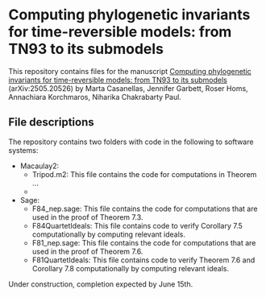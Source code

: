 # Computing phylogenetic invariants for time-reversible models: from TN93 to its submodels
This repository contains files for the manuscript [Computing phylogenetic invariants for time-reversible models: from TN93 to its submodels](https://arxiv.org/abs/2505.20526) (arXiv:2505.20526) by Marta Casanellas, Jennifer Garbett, Roser Homs, Annachiara Korchmaros, Niharika Chakrabarty Paul.

## File descriptions

The repository contains two folders with code in the following to software systems:

* Macaulay2:
  * Tripod.m2: This file contains the code for computations in Theorem ...
  * 
* Sage:
  * F84_nep.sage: This file contains the code for computations that are used in the proof of Theorem 7.3.
  * F84QuartetIdeals: This file contains code to verify Corollary 7.5 computationally by computing relevant ideals.  
  * F81_nep.sage: This file contains the code for computations that are used in the proof of Theorem 7.6.
  * F81QuartetIdeals: This file contains code to verify Theorem 7.6 and Corollary 7.8 computationally by computing relevant ideals. 
  
Under construction, completion expected by June 15th.
